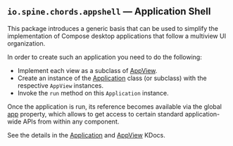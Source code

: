 ## `io.spine.chords.appshell` — Application Shell

This package introduces a generic basis that can be used to simplify the 
implementation of Compose desktop applications that follow a multiview
UI organization.

In order to create such an application you need to do the following:
- Implement each view as a subclass of [AppView](AppView.kt).
- Create an instance of the [Application](Application.kt) class (or subclass)
  with the respective `AppView` instances.
- Invoke the `run` method on this `Application` instance.

Once the application is run, its reference becomes available via the global
[app](Application.kt) property, which allows to get access to certain standard
application-wide APIs from within any component.

See the details in the [Application](Application.kt) and 
[AppView](AppView.kt) KDocs.

